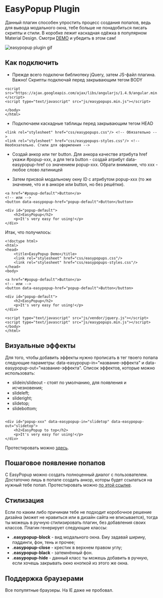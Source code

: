 # EasyPopup Plugin #

Данный плагин способен упростить процесс создания попапов, ведь для вывода модального окна, тебе больше не понадобиться писать скрипты и стили. В коробке лежит каскадная одёжка в популярном Material Design. Смотри [DEMO](http://plugins.etrange.eu/easypopup/demo.html) и убедить в этом сам!

![easypopup plugin gif](http://plugins.etrange.eu/easypopup/test-easypopup.gif)

## Как подключить ##

* Прежде всего подключи библиотеку jQuery, затем JS-файл плагина. 
Важно! Скрипты подключай перед закрывающим тегом BODY

```
<script src="https://ajax.googleapis.com/ajax/libs/angularjs/1.4.9/angular.min.js"></script>
<script type="text/javascript" src="js/easypopups.min.js"></script>

</body>
</html>
```

* Подключаем каскадные таблицы перед закрывающим тегом HEAD

```
<link rel="stylesheet" href="css/easypopups.css"/> <!-- Обязательно -->
<link rel="stylesheet" href="css/easypopups-styles.css"/> <!-- Необязательно. Стили для оформления -->
```

* Создай анкор или тег button. Для анкора качестве атрибута href укажи #popup-xxx, а для тега button - создай атрибут data-easypopup-href со значением popup-xxx. Обрати внимание, что xxx - любое слово латиницей

* Затем присвой модальному окну ID с атрибутом popup-xxx (то же значение, что и в анкоре или button, но без решётки).

```
<a href="#popup-default">Button</a>
<!-- или -->
<button data-easypopup-href="popup-default">Button</button>

<div id="popup-default">
    <h2>EasyPopup</h2>
    <p>It's very easy for using!</p>
</div>
```

Итак, что получилось:

```
<!doctype html>
<html>
<head>
    <title>EasyPopup Demo</title>
    <link rel="stylesheet" href="css/easypopups.css"/>
    <link rel="stylesheet" href="css/easypopups-styles.css"/>
</head>
<body>

<a href="#popup-default">Button</a>
<!-- или -->
<button data-easypopup-href="popup-default">Button</button>

<div id="popup-default">
    <h2>EasyPopup</h2>
    <p>It's very easy for using!</p>
</div>   

<script type="text/javascript" src="js/vendor/jquery.js"></script>
<script type="text/javascript" src="js/easypopups.min.js"></script>
</body>
</html>

```

## Визуальные эффекты ##

Для того, чтобы добавить эффекты нужно прописать в тег твоего попапа следующие параметры: data-easypopup-in="название-эффекта" и data-easypopup-out="название-эффекта". Список эффектов, которые можно использовать:

* slidein/slideout - стоят по умолчанию, для появления и исчезновения;
* slideleft;
* slideright;
* slidetop;
* slidebottom;

```

<div id="popup-xxx" data-easypopup-in="slidetop" data-easypopup-out="slidetop">
    <h2>EasyPopup to top</h2>
    <p>It's very easy for using!</p>
</div> 

```
Протестировать можно [здесь](http://plugins.etrange.eu/easypopup/demo.html).

## Пошаговое появление попапов ##

С EasyPopup можно создать полноценный диалог с пользователем. Достаточно лишь в попапе создать анкор, которы будет ссылаться на нужный тебе попап. Протестировать можно [по этой ссылке](http://plugins.etrange.eu/easypopup/demo.html).

## Стилизация ##

Если по каким либо причинам тебе не подходит коробочное решение дизайна (может не нравиться или в дизайн сайта не вписывается), тогда ты можешь в ручную стилизировать плагин, без добавления своих классов. Плагин генерирует следующие классы:

* <b>.easypopup-block</b> - вид модального окна. Ему задавай ширину, пэддинги, фон, тень и прочее;
* <b>.easypopup-close</b> - крестик в верхнем правом углу;
* <b>.easypopup-black</b> - затемнённый фон.
* <b>.easypopup-hide</b> - данный класс ты можешь добавить в ручную, если хочешь закрывать окно кнопкой из этого же окна. 

## Поддержка браузерами ##

Все популятные браузеры. На IE даже не пробовал.




